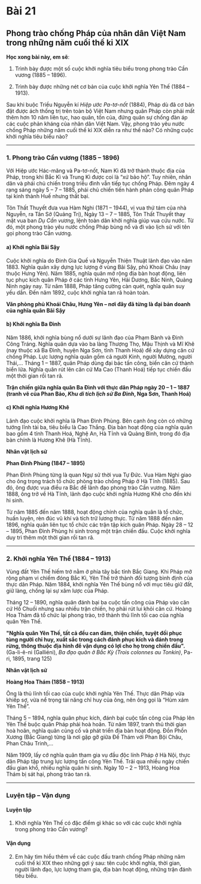 # Bài 21
## Phong trào chống Pháp của nhân dân Việt Nam trong những năm cuối thế kỉ XIX

**Học xong bài này, em sẽ**:

1. Trình bày được một số cuộc khởi nghĩa tiêu biểu trong phong trào Cần vương (1885 – 1896).

2. Trình bày được những nét cơ bản của cuộc khởi nghĩa Yên Thế (1884 – 1913).

Sau khi buộc Triều Nguyễn kí *Hiệp ước Pa-tơ-nốt* (1884), Pháp dù đã cơ bản đặt được ách thống trị trên toàn bộ Việt Nam nhưng quân Pháp còn phải mất thêm hơn 10 năm liên tục, hao quân, tốn của, đứng quân sự chống đàn áp các cuộc phản kháng của nhân dân Việt Nam. Vậy, phong trào yêu nước chống Pháp những năm cuối thế kỉ XIX diễn ra như thế nào? Có những cuộc khởi nghĩa tiêu biểu nào?

---

### 1. Phong trào Cần vương (1885 – 1896)

Với Hiệp ước Hác-măng và Pa-tơ-nốt, Nam Kì đã trở thành thuộc địa của Pháp, trong khi Bắc Kì và Trung Kì được coi là “xứ bảo hộ”. Tuy nhiên, nhân dân và phái chủ chiến trong triều đình vẫn tiếp tục chống Pháp. Đêm ngày 4 rạng sáng ngày 5 – 7 – 1885, phái chủ chiến tiến hành phản công quân Pháp tại kinh thành Huế nhưng thất bại.

Tôn Thất Thuyết đưa vua Hàm Nghi (1871 – 1944), vị vua thứ tám của nhà Nguyễn, ra Tân Sở (Quảng Trị), Ngày 13 – 7 – 1885, Tôn Thất Thuyết thay mặt vua ban *Dụ Cần vương*, lệnh toàn dân khởi nghĩa giúp vua cứu nước. Từ đó, một phong trào yêu nước chống Pháp bùng nổ và đi vào lịch sử với tên gọi phong trào Cần vương.

#### a) Khởi nghĩa Bãi Sậy

Cuộc khởi nghĩa do Đinh Gia Quế và Nguyễn Thiện Thuật lãnh đạo vào năm 1883. Nghĩa quân xây dựng lực lượng ở vùng Bãi Sậy, phủ Khoái Châu (nay thuộc Hưng Yên). Năm 1885, nghĩa quân mở rộng địa bàn hoạt động, liên tục phục kích quân Pháp ở các tỉnh Hưng Yên, Hải Dương, Bắc Ninh, Quảng Ninh ngày nay. Từ năm 1888, Pháp tăng cường càn quét, nghĩa quân suy yếu dần. Đến năm 1892, cuộc khởi nghĩa tan rã hoàn toàn.

**Văn phòng phủ Khoái Châu, Hưng Yên – nơi đây đã từng là đại bản doanh của nghĩa quân Bãi Sậy**

#### b) Khởi nghĩa Ba Đình

Năm 1886, khởi nghĩa bùng nổ dưới sự lãnh đạo của Phạm Bành và Đinh Công Tráng. Nghĩa quân dựa vào ba làng Thượng Thọ, Mậu Thịnh và Mĩ Khê (nay thuộc xã Ba Đình, huyện Nga Sơn, tỉnh Thanh Hoá) để xây dựng căn cứ chống Pháp. Lực lượng nghĩa quân gồm cả người Kinh, người Mường, người Thái,... Tháng 1 – 1887, quân Pháp dùng đại bác tấn công, biến căn cứ thành biển lửa. Nghĩa quân rút lên căn cứ Ma Cao (Thanh Hoá) tiếp tục chiến đấu một thời gian rồi tan rã.

**Trận chiến giữa nghĩa quân Ba Đình với thực dân Pháp ngày 20 – 1 – 1887 (tranh vẽ của Phan Bảo, *Khu di tích lịch sử Ba Đình*, Nga Sơn, Thanh Hoá)**

#### c) Khởi nghĩa Hương Khê

Lãnh đạo cuộc khởi nghĩa là Phan Đình Phùng. Bên cạnh ông còn có những tướng lĩnh tài ba, tiêu biểu là Cao Thắng. Địa bàn hoạt động của nghĩa quân bao gồm 4 tỉnh Thanh Hoá, Nghệ An, Hà Tĩnh và Quảng Bình, trong đó địa bàn chính là Hương Khê (Hà Tĩnh).

**Nhân vật lịch sử**

**Phan Đình Phùng (1847 – 1895)**

Phan Đình Phùng từng là quan Ngự sử thời vua Tự Đức. Vua Hàm Nghi giao cho ông trọng trách tổ chức phòng trào chống Pháp ở Hà Tĩnh (1885). Sau đó, ông được vua điều ra Bắc để lãnh đạo phong trào Cần vương. Năm 1888, ông trở về Hà Tĩnh, lãnh đạo cuộc khởi nghĩa Hương Khê cho đến khi hi sinh.

Từ năm 1885 đến năm 1888, hoạt động chính của nghĩa quân là tổ chức, huấn luyện, rèn đúc vũ khí và tích trữ lương thực. Từ năm 1888 đến năm 1896, nghĩa quân liên tục tổ chức các trận tập kích quân Pháp. Ngày 28 – 12 – 1895, Phan Đình Phùng hi sinh trong một trận chiến đấu. Cuộc khởi nghĩa duy trì thêm một thời gian rồi tan rã.

---

### 2. Khởi nghĩa Yên Thế (1884 – 1913)

Vùng đất Yên Thế hiếm trở nằm ở phía tây bắc tỉnh Bắc Giang. Khi Pháp mở rộng phạm vi chiếm đóng Bắc Kì, Yên Thế trở thành đối tượng bình định của thực dân Pháp. Năm 1884, khởi nghĩa Yên Thế bùng nổ với mục tiêu giữ đất, giữ làng, chống lại sự xâm lược của Pháp.

Tháng 12 – 1890, nghĩa quân đánh bại ba cuộc tấn công của Pháp vào căn cứ Hố Chuối nhưng sau nhiều trận chiến, họ phải rút lui khỏi căn cứ. Hoàng Hoa Thám đã tổ chức lại phong trào, trở thành thủ lĩnh tối cao của nghĩa quân Yên Thế.

**"Nghĩa quân Yên Thế, tất cả đều can đảm, thiện chiến, tuyệt đối phục tùng người chỉ huy, xuất sắc trong cách đánh phục kích và đánh trong rừng, thông thuộc địa hình để vận dụng có lợi cho họ trong chiến đấu".**
(Ga-li-ê-ni (Galliéni), *Ba đạo quân ở Bắc Kỳ (Trois colonnes au Tonkin)*, Pa-ri, 1895, trang 125)

**Nhân vật lịch sử**

**Hoàng Hoa Thám (1858 – 1913)**

Ông là thủ lĩnh tối cao của cuộc khởi nghĩa Yên Thế. Thực dân Pháp vừa khiếp sợ, vừa nể trọng tài năng chỉ huy của ông, nên ông gọi là “Hùm xám Yên Thế”.

Tháng 5 – 1894, nghĩa quân phục kích, đánh bại cuộc tấn công của Pháp lên Yên Thế buộc quân Pháp phải hoà hoãn. Từ năm 1897, tranh thủ thời gian hoà hoãn, nghĩa quân củng cố và phát triển địa bàn hoạt động. Đồn Phồn Xương (Bắc Giang) từng là nơi gặp gỡ giữa Đề Thám với Phan Bội Châu, Phan Châu Trinh,...

Năm 1909, lấy cớ nghĩa quân tham gia vụ đầu độc lính Pháp ở Hà Nội, thực dân Pháp tập trung lực lượng tấn công Yên Thế. Trải qua nhiều ngày chiến đấu gian khổ, nhiều nghĩa quân hi sinh. Ngày 10 – 2 – 1913, Hoàng Hoa Thám bị sát hại, phong trào tan rã.

---

### Luyện tập – Vận dụng
#### Luyện tập

1. Khởi nghĩa Yên Thế có đặc điểm gì khác so với các cuộc khởi nghĩa trong phong trào Cần vương?

#### Vận dụng

2. Em hãy tìm hiểu thêm về các cuộc đấu tranh chống Pháp những năm cuối thế kỉ XIX theo những gợi ý sau: tên cuộc khởi nghĩa, thời gian, người lãnh đạo, lực lượng tham gia, địa bàn hoạt động, những trận đánh tiêu biểu.
